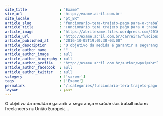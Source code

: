 ```yaml
---
site_title               : "Exame"
site_url                 : "http://exame.abril.com.br"
site_locale              : "pt_BR"
article_slug             : "funcionario-tera-trajeto-pago-para-o-trabalho-na-europa"
article_title            : "Funcionário terá trajeto pago para o trabalho na Europa"
article_image            : "https://abrilexame.files.wordpress.com/2016/10/size_960_16_9_trem-na-europa.jpg?quality=70&strip=all&w=960"
article_url              : "http://exame.abril.com.br/carreira/funcionario-tera-trajeto-pago-para-o-trabalho-na-europa/"
article_published_at     : "2016-10-05T19:00:30-03:00"
article_description      : "O objetivo da medida é garantir a segurança e saúde dos trabalhadores freelancers na União Europeia..."
article_author_name      : ""
article_author_image     : null
article_author_biography : null
article_author_profile   : "http://exame.abril.com.br/author/wpvipabril/"
article_author_facebook  : null
article_author_twitter   : null
category                 : ['career']
tags                     : ['Exame']
permalink                : "/:categories/funcionario-tera-trajeto-pago-para-o-trabalho-na-europa/"
layout                   : post
---
```


O objetivo da medida é garantir a segurança e saúde dos trabalhadores freelancers na União Europeia...
